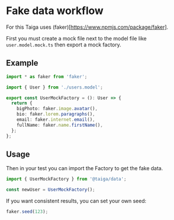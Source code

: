 # Fake data workflow

For this Taiga uses (faker)[https://www.npmjs.com/package/faker].

First you must create a mock file next to the model file like `user.model.mock.ts` then export a mock factory.

## Example

```ts
import * as faker from 'faker';

import { User } from './users.model';

export const UserMockFactory = (): User => {
  return {
    bigPhoto: faker.image.avatar(),
    bio: faker.lorem.paragraphs(),
    email: faker.internet.email(),
    fullName: faker.name.firstName(),
  };
};
```

## Usage

Then in your test you can import the Factory to get the fake data.

```ts
import { UserMockFactory } from '@taiga/data';

const newUser = UserMockFactory();
```

If you want consistent results, you can set your own seed:

```ts
faker.seed(123);
```
